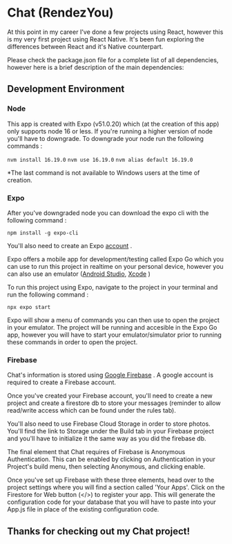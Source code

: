 # Chat (RendezYou) 

At this point in my career I've done a few projects using React, however this is my very first project using React Native. It's been fun exploring the differences between React and it's Native counterpart. 

Please check the package.json file for a complete list of all dependencies, however here is a brief description of the main dependencies: 

## Development Environment 

### Node
This app is created with Expo (v51.0.20) which (at the creation of this app) only supports node 16 or less. If you're running a higher version of node you'll have to downgrade. To downgrade your node run the following commands : 

`nvm install 16.19.0`
`nvm use 16.19.0`
`nvm alias default 16.19.0`

*The last command is not available to Windows users at the time of creation. 

### Expo

After you've downgraded node you can download the expo cli with the following command : 

`npm install -g expo-cli`

You'll also need to create an Expo [account](https://expo.dev/) .

Expo offers a mobile app for development/testing called Expo Go which you can use to run this project in realtime on your personal device, however you can also use an emulator ([Android Studio](https://developer.android.com/studio/install?gad_source=1&gclid=CjwKCAjwxY-3BhAuEiwAu7Y6s7yRv11CKh-m9KyZURbyVUVZg-MB9PqOxpWXtWR2ZK7HibZPSRCqdhoCC9QQAvD_BwE&gclsrc=aw.ds), [Xcode](https://developer.apple.com/documentation/safari-developer-tools/installing-xcode-and-simulators) )

To run this project using Expo, navigate to the project in your terminal and run the following command :

`npx expo start`

Expo will show a menu of commands you can then use to open the project in your emulator. The project will be running and accesible in the Expo Go app, however you will have to start your emulator/simulator prior to running these commands in order to open the project. 

### Firebase

Chat's information is stored using [Google Firebase](https://firebase.google.com/) . A google account is required to create a Firebase account. 

Once you've created your Firebase account, you'll need to create a new project and create a firestore db to store your messages (reminder to allow read/write access which can be found under the rules tab). 

You'll also need to use Firebase Cloud Storage in order to store photos. You'll find the link to Storage under the Build tab in your Firebase project and you'll have to initialize it the same way as you did the firebase db. 

The final element that Chat requires of Firebase is Anonymous Authentication. This can be enabled by clicking on Authentication in your Project's build menu, then selecting Anonymous, and clicking enable. 

Once you've set up Firebase with these three elements, head over to the project settings where you will find a section called 'Your Apps'. Click on the Firestore for Web button (</>) to register your app. This will generate the configuration code for your database that you will have to paste into your App.js file in place of the existing configuration code. 



## Thanks for checking out my Chat project!